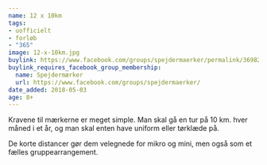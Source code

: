 ```yaml
---
name: 12 x 10km
tags:
- uofficielt
- forløb
- "365"
image: 12-x-10km.jpg
buylink: https://www.facebook.com/groups/spejdermaerker/permalink/3698268520405170/
buylink_requires_facebook_group_membership:
  name: Spejdermærker
  url: https://www.facebook.com/groups/spejdermaerker/
date_added: 2018-05-03
age: 8+
---
```

Kravene til mærkerne er meget simple. Man skal gå en tur på 10 km. hver måned i et år, og man skal enten have uniform eller tørklæde på.

De korte distancer gør dem velegnede for mikro og mini, men også som et fælles gruppearrangement.
